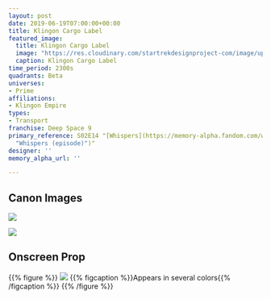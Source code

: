 ```yaml
---
layout: post
date: 2019-06-19T07:00:00+00:00
title: Klingon Cargo Label
featured_image:
  title: Klingon Cargo Label
  image: "https://res.cloudinary.com/startrekdesignproject-com/image/upload/v1560978148/KlingonCargoLabel.png"
  caption: Klingon Cargo Label
time_period: 2300s
quadrants: Beta
universes:
- Prime
affiliations:
- Klingon Empire
types:
- Transport
franchise: Deep Space 9
primary_reference: S02E14 "[Whispers](https://memory-alpha.fandom.com/wiki/Whispers
  "Whispers (episode)")"
designer: ''
memory_alpha_url: ''

---
```

## Canon Images

![](https://res.cloudinary.com/startrekdesignproject-com/image/upload/v1560978148/DS9_2x14_KlingonCargoLabel1.jpg)

![](https://res.cloudinary.com/startrekdesignproject-com/image/upload/v1560978148/DS9_2x14_KlingonCargoLabel2.jpg)

## Onscreen Prop

{{% figure %}}
![](https://res.cloudinary.com/startrekdesignproject-com/image/upload/v1560978148/KlingonCargoLabel_Prop.jpg) {{% figcaption %}}Appears in several colors{{% /figcaption %}} {{% /figure %}}